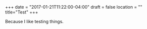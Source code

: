 +++
date = "2017-01-21T11:22:00-04:00"
draft = false
location = ""
title="Test"
+++

Because I like testing things. 
